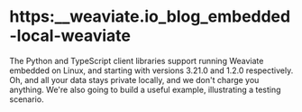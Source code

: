 # https:\_\_weaviate.io_blog_embedded-local-weaviate

The Python and TypeScript client libraries support running Weaviate embedded on Linux, and starting with versions 3.21.0 and 1.2.0 respectively. Oh, and all your data stays private locally, and we don't charge you anything. We're also going to build a useful example, illustrating a testing scenario.
